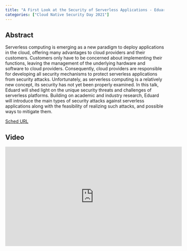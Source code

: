 ```yaml
---
title: "A First Look at the Security of Serverless Applications - Eduard Marin, Telefonica Research"
categories: ["Cloud Native Security Day 2021"]
---
```


## Abstract

Serverless computing is emerging as a new paradigm to deploy applications in the cloud, offering many advantages to cloud providers and their customers. Customers only have to be concerned about implementing their functions, leaving the management of the underlying hardware and software to cloud providers. Consequently, cloud providers are responsible for developing all security mechanisms to protect serverless applications from security attacks. Unfortunately, as serverless computing is a relatively new concept, its security has not yet been properly examined. In this talk, Eduard will shed light on the unique security threats and challenges of serverless platforms. Building on academic and industry research, Eduard will introduce the main types of security attacks against serverless applications along with the feasibility of realizing such attacks, and possible ways to mitigate them.

[Sched URL](https://cnsecuritydayeu21.sched.com/event/a166d477ce6656f6f9db634f26146ef6)

## Video

<iframe width='560' height='315' src='https://www.youtube.com/embed/EpFxQjcCJfk' frameborder='0' allow='accelerometer; autoplay; encrypted-media; gyroscope; picture-in-picture' allowfullscreen></iframe>

